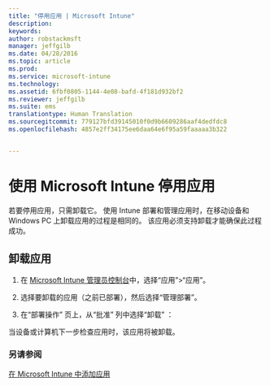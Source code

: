 ```yaml
---
title: "停用应用 | Microsoft Intune"
description: 
keywords: 
author: robstackmsft
manager: jeffgilb
ms.date: 04/28/2016
ms.topic: article
ms.prod: 
ms.service: microsoft-intune
ms.technology: 
ms.assetid: 6fbf0805-1144-4e08-bafd-4f181d932bf2
ms.reviewer: jeffgilb
ms.suite: ems
translationtype: Human Translation
ms.sourcegitcommit: 779127bfd39145010f0d9b6609286aaf4dedfdc8
ms.openlocfilehash: 4857e2ff34175ee6daa64e6f95a59faaaaa3b322


---
```


# 使用 Microsoft Intune 停用应用

若要停用应用，只需卸载它。 使用 Intune 部署和管理应用时，在移动设备和 Windows PC 上卸载应用的过程是相同的。 该应用必须支持卸载才能确保此过程成功。

## 卸载应用

1.  在 [Microsoft Intune 管理员控制台](https://manage.microsoft.com)中，选择“应用”&gt;“应用”。

2.  选择要卸载的应用（之前已部署），然后选择“管理部署”。

3.  在“部署操作”  页上，从“批准”  列中选择“卸载”  ：

当设备或计算机下一步检查应用时，该应用将被卸载。

### 另请参阅
[在 Microsoft Intune 中添加应用](add-apps.md)



<!--HONumber=Jun16_HO4-->


